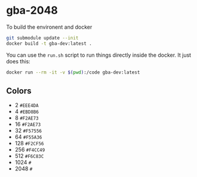 # gba-2048

To build the environent and docker

```sh
git submodule update --init
docker build -t gba-dev:latest .
```

You can use the `run.sh` script to run things directly inside the docker.
It just does this:

```sh
docker run --rm -it -v $(pwd):/code gba-dev:latest
```

## Colors

- 2 `#EEE4DA`
- 4 `#EBD8B6`
- 8 `#F2AE73`
- 16 `#F2AE73`
- 32 `#F57556`
- 64 `#F55A36`
- 128 `#F2CF56`
- 256 `#F4CC49`
- 512 `#F6C83C`
- 1024 `#`
- 2048 `#`
